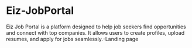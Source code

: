 # Eiz-JobPortal
Eiz Job Portal is a platform designed to help job seekers find opportunities and connect with top companies. It allows users to create profiles, upload resumes, and apply for jobs seamlessly.-Landing page
